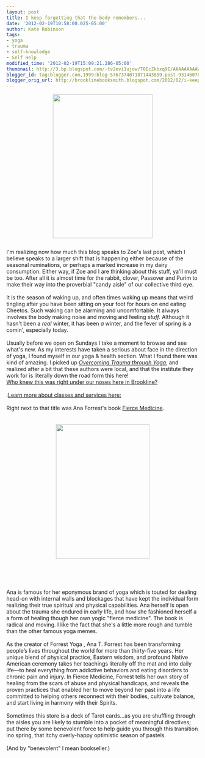 ```yaml
---
layout: post
title: I keep forgetting that the body remembers...
date: '2012-02-19T10:58:00.025-05:00'
author: Kate Robinson
tags:
- yoga
- trauma
- self-knowledge
- Self Help
modified_time: '2012-02-19T15:09:21.286-05:00'
thumbnail: http://3.bp.blogspot.com/-tv2evi1ujow/T0EcZkbxq9I/AAAAAAAAAWw/xxDPf0oahFg/s72-c/9781556439698.jpg
blogger_id: tag:blogger.com,1999:blog-5767374071871443859.post-931460780505108333
blogger_orig_url: http://brooklinebooksmith.blogspot.com/2012/02/i-keep-forgetting-that-body-remembers.html
---
```


<a href="http://3.bp.blogspot.com/-tv2evi1ujow/T0EcZkbxq9I/AAAAAAAAAWw/xxDPf0oahFg/s1600/9781556439698.jpg"><img alt="" border="0" id="BLOGGER_PHOTO_ID_5710877028084984786" src="http://3.bp.blogspot.com/-tv2evi1ujow/T0EcZkbxq9I/AAAAAAAAAWw/xxDPf0oahFg/s400/9781556439698.jpg" style="cursor: hand; display: block; height: 376px; margin: 0px auto 10px; text-align: center; width: 261px;" /></a><br />I'm realizing now how much this blog speaks to Zoe's last post, which I believe speaks to a larger shift that is happening either because of the seasonal ruminations, or perhaps a marked increase in my dairy consumption. Either way, if Zoe and I are thinking about this stuff, ya'll must be too. After all it is almost time for the rabbit, clover, Passover and Purim to make their way into the proverbial "candy aisle" of our collective third eye.<br /><br />It is the season of waking up, and often times waking up means that weird tingling after you have been sitting on your foot for hours on end eating Cheetos. Such waking can be alarming and uncomfortable. It always involves the body making noise and moving and feeling <em>stuff. </em>Although it hasn't been a <em>real </em>winter, it has been <em>a</em> winter, and the fever of spring is a comin', especially today.<br /><br />Usually before we open on Sundays I take a moment to browse and see what's new. As my interests have taken a serious about face in the direction of yoga, I found myself in our yoga &amp; health section. What I found there was kind of amazing. I picked up <em><a href="http://www.brooklinebooksmith-shop.com/book/9781556439698">Overcoming Trauma through Yoga</a></em>, and realized after a bit that these authors were local, and that the institute they work for is literally down the road form this here!<br /><a href="http://www.traumacenter.org/index.php">Who knew this was right under our noses here in Brookline? </a><br /><br />:<a href="http://www.traumacenter.org/clients/yoga_svcs.php">Learn more about classes and services here:</a><br /><br />Right next to that title was Ana Forrest's book <a href="http://www.brooklinebooksmith-shop.com/book/9780061864247">Fierce Medicine</a>.<br /><br /><br /><img alt="" border="0" id="BLOGGER_PHOTO_ID_5710879541756393314" src="http://2.bp.blogspot.com/-CPd9CWvmjZU/T0Eer4lvd2I/AAAAAAAAAW8/JTuMb1lAUZc/s400/9780061864247.jpg" style="cursor: hand; display: block; height: 352px; margin: 0px auto 10px; text-align: center; width: 245px;" /><br /><br /><br /><br />Ana is famous for her eponymous brand of yoga which is touted for dealing head-on with internal walls and blockages that have kept the individual form realizing their true spiritual and physical capabilities. Ana herself is open about the trauma she endured in early life, and how she fashioned herself a a form of healing though her own yogic "fierce medicine". The book is radical and moving. I like the fact that she's a little more rough and tumble than the other famous yoga memes.<br /><br />As the creator of Forrest Yoga , Ana T. Forrest has been transforming people’s lives throughout the world for more than thirty-five years. Her unique blend of physical practice, Eastern wisdom, and profound Native American ceremony takes her teachings literally off the mat and into daily life—to heal everything from addictive behaviors and eating disorders to chronic pain and injury. In Fierce Medicine, Forrest tells her own story of healing from the scars of abuse and physical handicaps, and reveals the proven practices that enabled her to move beyond her past into a life committed to helping others reconnect with their bodies, cultivate balance, and start living in harmony with their Spirits. <br /><br />Sometimes this store is a deck of Tarot cards...as you are shuffling through the aisles you are likely to stumble into a pocket of meaningful directives; put there by some benevolent force to help guide you through this transition ino spring, that itchy overly-happy optimistic season of pastels.<br /><br />(And by "benevolent" I mean bookseller.)